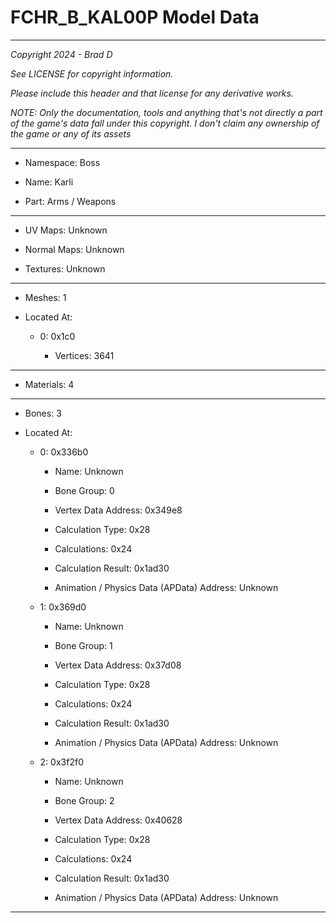 # FCHR_B_KAL00P Model Data

---

*Copyright 2024 - Brad D*

*See LICENSE for copyright information.*

*Please include this header and that license for any derivative works.*

*NOTE: Only the documentation, tools and anything that's not directly a part of the game's data fall under this copyright. I don't claim any ownership of the game or any of its assets*

---

* Namespace: Boss

* Name: Karli

* Part: Arms / Weapons

---

* UV Maps: Unknown

* Normal Maps: Unknown

* Textures: Unknown

---

* Meshes: 1

* Located At:

  * 0: 0x1c0

    * Vertices: 3641

---

* Materials: 4

---

* Bones: 3

* Located At:

  * 0: 0x336b0

    * Name: Unknown

    * Bone Group: 0

    * Vertex Data Address: 0x349e8

    * Calculation Type: 0x28

    * Calculations: 0x24

    * Calculation Result: 0x1ad30

    * Animation / Physics Data (APData) Address: Unknown

  * 1: 0x369d0

    * Name: Unknown

    * Bone Group: 1

    * Vertex Data Address: 0x37d08

    * Calculation Type: 0x28

    * Calculations: 0x24

    * Calculation Result: 0x1ad30

    * Animation / Physics Data (APData) Address: Unknown

  * 2: 0x3f2f0

    * Name: Unknown

    * Bone Group: 2

    * Vertex Data Address: 0x40628

    * Calculation Type: 0x28

    * Calculations: 0x24

    * Calculation Result: 0x1ad30

    * Animation / Physics Data (APData) Address: Unknown

---

